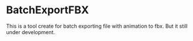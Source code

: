 # BatchExportFBX
This is a tool create for batch exporting file with animation to fbx. But it still under development.

